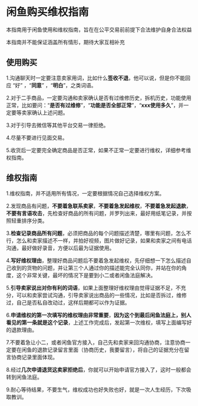 # 闲鱼购买维权指南

本指南用于闲鱼使用和维权指南，旨在在公平交易前前提下合法维护自身合法权益

本指南并不能保证涵盖所有情形，期待大家互相补充





## 使用购买

1.沟通聊天时一定要注意卖家用词，比如什么**签收不退**，他可以说，但是你不能回应 “好” ，“**同意**” ，“**明白**”，之类词语。

2.对于二手商品，一定要沟通和卖家确认是否有过维修历史，拆机历史，功能使用正常，比如要问：“**是否有过维修**”，“**功能是否全部正常**”，“**xxx使用多久**”，并一定要等卖家确认上述问题。

3.对于引导去微信等其他平台交易一律拒绝。

4.尽量不要进行见面交易。

5.收货后一定要完全确定商品是否正常，如果不正常一定要进行维权，详细参考维权指南。











## 维权指南

1.维权指南，并不适用所有情况，一定要根据情况自己选择维权方案。

2.发现商品有问题，**不要着急联系卖家**，**不要着急发起维权**，**不要着急发起退款**，**不要有言语攻击**，先检查好商品的所有问题，并罗列出来，最好用纸笔记录，并按照轻重排序分类。

3.**检查记录商品所有问题**，必须把商品的每个问题描述清楚，哪里有问题，怎么不行，怎么和卖家描述不一样，并拍好视频，图片做好记录，如果和卖家之间有电话沟通，最好做好录音，方便以后最为证据使用。

4.**写好维权理由**，整理好商品问题后不要着急发起维权，先仔细想一下怎么描述自己收到的货物的问题，并让第三个人通过你的描述能完全认同你，并站在你的角度，这个非常关键，最坏的情况下是要到小二或者闲鱼法庭解决。

5.**引导卖家说出对你有利的词语**，如果上面整理好维权理由觉得证据不足，不充分，可以和卖家尝试沟通，引导卖家说出商品的一些情况，比如是否拆过，维修过，自己是否私自改动过，这样后期都可以作为证据。

6.**申请维权的第一次填写的维权理由非常重要**，**因为这个到最后闲鱼法庭上，别人看见的第一条就是这个记录**，上述工作完成后，发起第一次维权，填写上面编写好的退款理由。

7.不要着急让小二，或者闲鱼官方接入，自己先和卖家来回沟通协商，注意协商一定要在闲鱼的退款记录留言里面（协商历史，我要留言），将自己的证据充分在留言协商记录里面体现。

8.经过**几次申请退货这卖家拒绝后**，你就可以开始申请官方接入了，这时一般都会转到闲鱼法庭。

9.耐心等待结果，不要生气，维权成功也好失败也好，就是一次人生经历，下次吸取教训。

